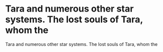 # Tara and numerous other star systems. The lost souls of Tara, whom the

Tara and numerous other star systems. The lost souls of Tara, whom the